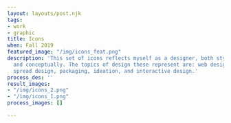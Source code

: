 ```yaml
---
layout: layouts/post.njk
tags:
- work
- graphic
title: Icons
when: Fall 2019
featured_image: "/img/icons_feat.png"
description: 'This set of icons reflects myself as a designer, both stylistically
  and conceptually. The topics of design these represent are: web design, drawing,
  spread design, packaging, ideation, and interactive design.'
process_des: ''
result_images:
- "/img/icons_2.png"
- "/img/icons_1.png"
process_images: []

---
```

